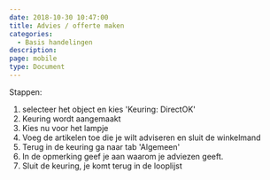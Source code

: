 ```yaml
---
date: 2018-10-30 10:47:00
title: Advies / offerte maken
categories:
  - Basis handelingen
description:
page: mobile
type: Document
---
```


Stappen:
1. selecteer het object en kies 'Keuring: DirectOK'
2. Keuring wordt aangemaakt
3. Kies nu voor het lampje <i class="fas fa-lightbulb"></i>
4. Voeg de artikelen toe die je wilt adviseren en sluit de winkelmand
5. Terug in de keuring ga naar tab 'Algemeen'
6. In de opmerking geef je aan waarom je adviezen geeft.
15. Sluit de keuring, je komt terug in de looplijst